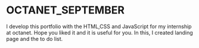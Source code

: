 # OCTANET_SEPTEMBER
I develop this portfolio with the HTML,CSS and JavaScript for my internship at octanet. Hope you liked it and it is useful for you. In this, I created landing page and the to do list.
